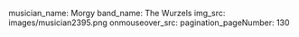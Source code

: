 musician_name: Morgy
band_name: The Wurzels
img_src: images/musician2395.png
onmouseover_src: 
pagination_pageNumber: 130